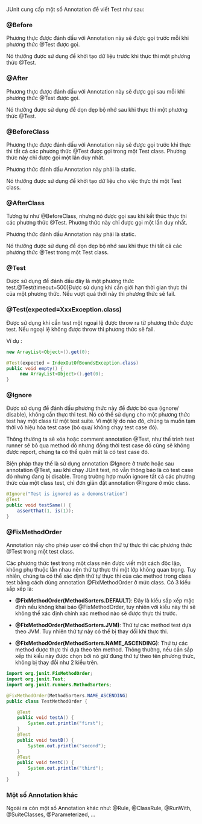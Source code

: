 JUnit cung cấp một số Annotation để viết Test như sau:

### @Before
Phương thực được đánh dấu với Annotation này sẽ được gọi trước mỗi khi phương thức @Test được gọi.

Nó thường được sử dụng để khởi tạo dữ liệu trước khi thực thi một phương thức @Test.

### @After
Phương thực được đánh dấu với Annotation này sẽ được gọi sau mỗi khi phương thức @Test được gọi.

Nó thường được sử dụng để dọn dẹp bộ nhớ sau khi thực thi một phương thức @Test.

### @BeforeClass
Phương thực được đánh dấu với Annotation này sẽ được gọi trước khi thực thi tất cả các phương thức @Test được gọi trong một Test class. Phương thức này chỉ được gọi một lần duy nhất.

Phương thức đánh dấu Annotation này phải là static.

Nó thường được sử dụng để khởi tạo dữ liệu cho việc thực thi một Test class.

### @AfterClass
Tương tự như @BeforeClass, nhưng nó được gọi sau khi kết thúc thực thi các phương thức @Test. Phương thức này chỉ được gọi một lần duy nhất.

Phương thức đánh dấu Annotation này phải là static.

Nó thường được sử dụng để dọn dẹp bộ nhớ sau khi thực thi tất cả các phương thức @Test trong một Test class.

### @Test
Được sử dụng để đánh dấu đây là một phương thức test.@Test(timeout=500)Được sử dụng khi cần giới hạn thời gian thực thi của một phương thức. Nếu vượt quá thời này thì phương thức sẽ fail.

### @Test(expected=XxxException.class)
Được sử dụng khi cần test một ngoại lệ được throw ra từ phương thức được test. Nếu ngoại lệ không được throw thì phương thức sẽ fail.

Ví dụ :
~~~java
new ArrayList<Object>().get(0);
~~~
~~~java
@Test(expected = IndexOutOfBoundsException.class) 
public void empty() { 
     new ArrayList<Object>().get(0); 
}
~~~

### @Ignore
Được sử dụng để đánh dấu phương thức này để được bỏ qua (ignore/ disable), không cần thực thi test.
Nó có thể sử dụng cho một phương thức test hay một class từ một test suite.
Vì một lý do nào đó, chúng ta muốn tạm thời vô hiệu hóa test case (bỏ qua/ không chạy test case đó).

Thông thường ta sẽ xóa hoặc comment annotation @Test, như thế trình test runner sẽ bỏ qua method đó nhưng đồng thời test case đó cũng sẽ không được report, chúng ta có thể quên mất là có test case đó.

Biện pháp thay thế là sử dụng annotation @Ignore ở trước hoặc sau annotation @Test, sau khi chạy JUnit test, nó vẫn thông báo là có test case đó nhưng đang bị disable. Trong trường hợp muốn ignore tất cả các phương thức của một class test, chỉ đơn giản đặt annotation @Ingore ở mức class.

~~~java
@Ignore("Test is ignored as a demonstration")
@Test
public void testSame() {
    assertThat(1, is(1));
}
~~~

### @FixMethodOrder
Annotation này cho phép user có thể chọn thứ tự thực thi các phương thức @Test trong một test class.

Các phương thức test trong một class nên được viết một cách độc lập, không phụ thuộc lẫn nhau nên thứ tự thực thi một lớp không quan trọng. Tuy nhiên, chúng ta có thể xác định thứ tự thực thi của các method trong class test bằng cách dùng annotation @FixMethodOrder ở mức class. Có 3 kiểu sắp xếp là:

* **@FixMethodOrder(MethodSorters.DEFAULT)**: Đây là kiểu sắp xếp mặc định nếu không khai báo @FixMethodOrder, tuy nhiên với kiểu này thì sẽ không thể xác định chính xác method nào sẽ được thực thi trước.

* **@FixMethodOrder(MethodSorters.JVM)**: Thứ tự các method test dựa theo JVM. Tuy nhiên thứ tự này có thể bị thay đổi khi thực thi.

* **@FixMethodOrder(MethodSorters.NAME_ASCENDING)**: Thứ tự các method được thực thi dựa theo tên method. Thông thường, nếu cần sắp xếp thì kiểu này được chọn bởi nó giữ đúng thứ tự theo tên phương thức, không bị thay đổi như 2 kiểu trên.

~~~java
import org.junit.FixMethodOrder;
import org.junit.Test;
import org.junit.runners.MethodSorters;

@FixMethodOrder(MethodSorters.NAME_ASCENDING)
public class TestMethodOrder {

    @Test
    public void testA() {
        System.out.println("first");
    }
    @Test
    public void testB() {
        System.out.println("second");
    }
    @Test
    public void testC() {
        System.out.println("third");
    }
}
~~~

### Một số Annotation khác
Ngoài ra còn một số Annotation khác như: @Rule, @ClassRule, @RunWith, @SuiteClasses, @Parameterized, …